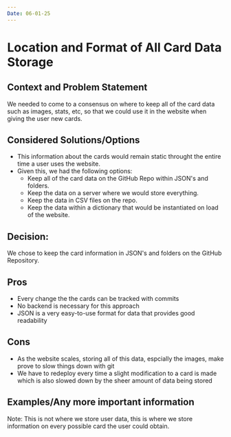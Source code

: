 ```yaml
---
Date: 06-01-25
---
```


# Location and Format of All Card Data Storage


## Context and Problem Statement

We needed to come to a consensus on where to keep all of the card data such as images, stats, etc, so that we could
use it in the website when giving the user new cards.

## Considered Solutions/Options

* This information about the cards would remain static throught the entire time a user uses the website.
* Given this, we had the following options:
  * Keep all of the card data on the GitHub Repo within JSON's and folders.
  * Keep the data on a server where we would store everything.
  * Keep the data in CSV files on the repo.
  * Keep the data within a dictionary that would be instantiated on load of the website.

## Decision:

We chose to keep the card information in JSON's and folders on the GitHub Repository.

## Pros

* Every change the the cards can be tracked with commits
* No backend is necessary for this approach
* JSON is a very easy-to-use format for data that provides good readability

## Cons 

* As the website scales, storing all of this data, espcially the images, make prove to slow things down with git
* We have to redeploy every time a slight modification to a card is made which is also slowed down by the sheer amount of data being stored

## Examples/Any more important information


Note: This is not where we store user data, this is where we store information on every possible card the user could obtain.
